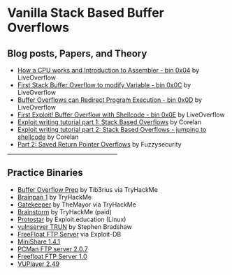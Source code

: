 # Vanilla Stack Based Buffer Overflows

## Blog posts, Papers, and Theory

- [How a CPU works and Introduction to Assembler - bin 0x04](https://youtu.be/6jSKldt7Eqs) by LiveOverflow
- [First Stack Buffer Overflow to modify Variable - bin 0x0C](https://youtu.be/T03idxny9jE) by LiveOverflow
- [Buffer Overflows can Redirect Program Execution - bin 0x0D](https://youtu.be/8QzOC8HfOqU) by LiveOverflow
- [First Exploit! Buffer Overflow with Shellcode - bin 0x0E](https://youtu.be/HSlhY4Uy8SA) by LiveOverflow
- [Exploit writing tutorial part 1: Stack Based Overflows](https://www.corelan.be/index.php/2009/07/19/exploit-writing-tutorial-part-1-stack-based-overflows/) by Corelan
- [Exploit writing tutorial part 2: Stack Based Overflows - jumping to shellcode](https://www.corelan.be/index.php/2009/07/23/writing-buffer-overflow-exploits-a-quick-and-basic-tutorial-part-2/) by Corelan
- [Part 2: Saved Return Pointer Overflows](http://www.fuzzysecurity.com/tutorials/expDev/2.html) by Fuzzysecurity



<hr style="width:50%;">

## Practice Binaries

- [Buffer Overflow Prep](https://tryhackme.com/room/bufferoverflowprep) by Tib3rius via TryHackMe
- [Brainpan 1](https://tryhackme.com/room/brainpan) by TryHackMe
- [Gatekeeper](https://tryhackme.com/room/gatekeeper) by TheMayor via TryHackMe
- [Brainstorm](https://tryhackme.com/room/brainstorm) by TryHackMe (paid)
- [Protostar](https://exploit.education/) by Exploit.education (Linux)
- [vulnserver TRUN](https://github.com/stephenbradshaw/vulnserver) by Stephen Bradshaw
- [FreeFloat FTP Server](https://www.exploit-db.com/apps/687ef6f72dcbbf5b2506e80a375377fa-freefloatftpserver.zip) via Exploit-DB
- [MiniShare 1.4.1](https://www.exploit-db.com/apps/0ffe5385147edd1f9e7b460c6d7cb0a6-minishare-1.4.1.zip)
- [PCMan FTP server 2.0.7](https://www.exploit-db.com/apps/9fceb6fefd0f3ca1a8c36e97b6cc925d-PCMan.7z)
- [Freefloat FTP Server 1.0](https://www.exploit-db.com/apps/687ef6f72dcbbf5b2506e80a375377fa-freefloatftpserver.zip)
- [VUPlayer 2.49](https://www.exploit-db.com/apps/39adeb7fa4711cd1cac8702fb163ded5-vuplayersetup.exe)